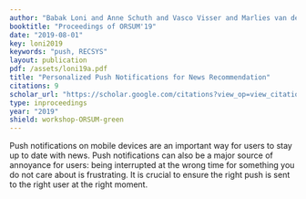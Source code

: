 ```yaml
---
author: "Babak Loni and Anne Schuth and Vasco Visser and Marlies van der Wees and Lucas de Haas and Jeroen Jansze"
booktitle: "Proceedings of ORSUM'19"
date: "2019-08-01"
key: loni2019
keywords: "push, RECSYS"
layout: publication
pdf: /assets/loni19a.pdf
title: "Personalized Push Notifications for News Recommendation"
citations: 9
scholar_url: "https://scholar.google.com/citations?view_op=view_citation&hl=en&user=Y3ahb_wAAAAJ&pagesize=100&citation_for_view=Y3ahb_wAAAAJ:bz8QjSJIRt4C"
type: inproceedings
year: "2019"
shield: workshop-ORSUM-green
---
```


Push notifications on mobile devices are an important way for users to stay up to date with news. Push notifications can
also be a major source of annoyance for users: being interrupted at the wrong time for something you do not care about
is frustrating. It is crucial to ensure the right push is sent to the right user at the right moment.
